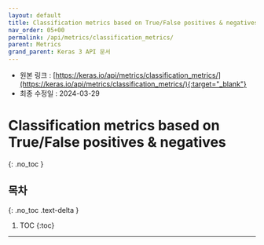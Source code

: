 ```yaml
---
layout: default
title: Classification metrics based on True/False positives & negatives
nav_order: 05+00
permalink: /api/metrics/classification_metrics/
parent: Metrics
grand_parent: Keras 3 API 문서
---
```


* 원본 링크 : [https://keras.io/api/metrics/classification_metrics/](https://keras.io/api/metrics/classification_metrics/){:target="_blank"}
* 최종 수정일 : 2024-03-29

# Classification metrics based on True/False positives & negatives
{: .no_toc }

## 목차
{: .no_toc .text-delta }

1. TOC
{:toc}

---
